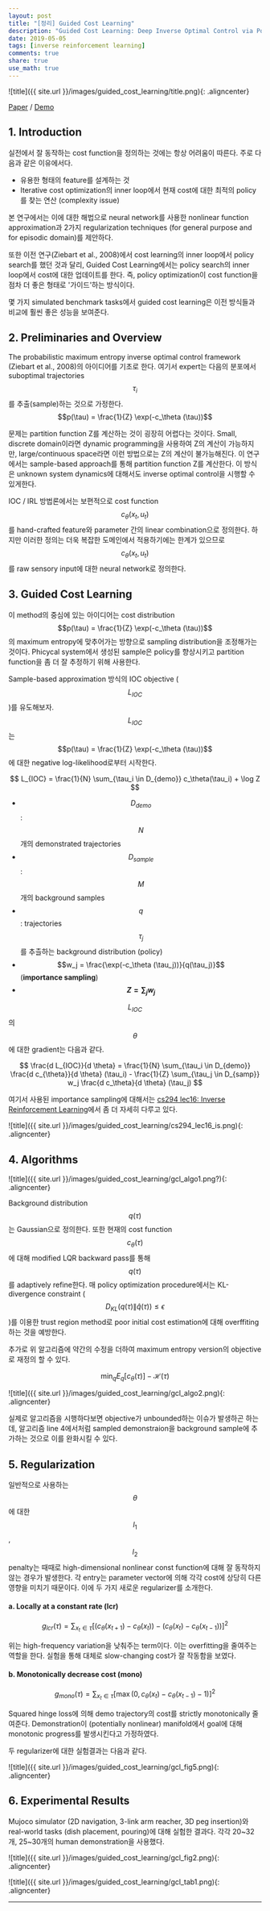 ```yaml
---
layout: post
title: "[정리] Guided Cost Learning"
description: "Guided Cost Learning: Deep Inverse Optimal Control via Policy Optimization (Finn et al., 2016)"
date: 2019-05-05
tags: [inverse reinforcement learning]
comments: true
share: true
use_math: true
---
```


![title]({{ site.url }}/images/guided_cost_learning/title.png){: .aligncenter}

[Paper](https://arxiv.org/pdf/1603.00448.pdf) / [Demo](https://youtu.be/hXxaepw0zAw)

## 1. Introduction

실전에서 잘 동작하는 cost function을 정의하는 것에는 항상 어려움이 따른다. 주로 다음과 같은 이유에서다.
  - 유용한 형태의 feature를 설계하는 것
  - Iterative cost optimization의 inner loop에서 현재 cost에 대한 최적의 policy를 찾는 연산 (complexity issue)

본 연구에서는 이에 대한 해법으로 neural network를 사용한 nonlinear function approximation과 2가지 regularization techniques (for general purpose and for episodic domain)를 제안하다.

또한 이전 연구(Ziebart et al., 2008)에서 cost learning의 inner loop에서 policy search를 했던 것과 달리, Guided Cost Learning에서는 policy search의 inner loop에서 cost에 대한 업데이트를 한다. 즉, policy optimization이 cost function을 점차 더 좋은 형태로 '가이드'하는 방식이다.

몇 가지 simulated benchmark tasks에서 guided cost learning은 이전 방식들과 비교에 훨씬 좋은 성능을 보여준다.

## 2. Preliminaries and Overview

The probabilistic maximum entropy inverse optimal control framework (Ziebart et al., 2008)의 아이디어를 기초로 한다. 여기서 expert는 다음의 분포에서 suboptimal trajectories $${\tau_i}$$를 추출(sample)하는 것으로 가정한다.
$$p(\tau) = \frac{1}{Z} \exp(-c_\theta (\tau))$$

문제는 partition function Z를 계산하는 것이 굉장히 어렵다는 것이다. Small, discrete domain이라면 dynamic programming을 사용하여 Z의 계산이 가능하지만, large/continuous space라면 이런 방법으로는 Z의 계산이 불가능해진다. 이 연구에서는 sample-based approach를 통해 partition function Z를 계산한다. 이 방식은 unknown system dynamics에 대해서도 inverse optimal control을 시행할 수 있게한다.

IOC / IRL 방법론에서는 보편적으로 cost function $$c_\theta (x_t, u_t)$$를 hand-crafted feature와 parameter 간의 linear combination으로 정의한다. 하지만 이러한 정의는 더욱 복잡한 도메인에서 적용하기에는 한계가 있으므로 $$c_\theta (x_t, u_t)$$를 raw sensory input에 대한 neural network로 정의한다.

## 3. Guided Cost Learning 

이 method의 중심에 있는 아이디어는 cost distribution $$p(\tau) = \frac{1}{Z} \exp(-c_\theta (\tau))$$의 maximum entropy에 맞추어가는 방향으로 sampling distribution을 조정해가는 것이다. Phicycal system에서 생성된 sample은 policy를 향상시키고 partition function을 좀 더 잘 추정하기 위해 사용한다.

Sample-based approximation 방식의 IOC objective ($$L_{IOC}$$)를 유도해보자. $$L_{IOC}$$는 $$p(\tau) = \frac{1}{Z} \exp(-c_\theta (\tau))$$에 대한 negative log-likelihood로부터 시작한다.

$$
L_{IOC} = \frac{1}{N} \sum_{\tau_i \in D_{demo}} c_\theta(\tau_i) + \log Z
$$

  * $$D_{demo}$$: $$N$$개의 demonstrated trajectories
  * $$D_{sample}$$: $$M$$개의 background samples
  * $$q$$: trajectories $$\tau_j$$를 추츨하는 background distribution (policy)
  * $$w_j = \frac{\exp(-c_\theta (\tau_j))}{q(\tau_j)}$$ (**importance sampling**)
  * **$$Z = \sum_j w_j$$** 

$$L_{IOC}$$의 $$\theta$$에 대한 gradient는 다음과 같다.

$$
\frac{d L_{IOC}}{d \theta} = \frac{1}{N} \sum_{\tau_i \in D_{demo}} \frac{d c_{\theta}}{d \theta} (\tau_i) - \frac{1}{Z} \sum_{\tau_j \in D_{samp}} w_j \frac{d c_\theta}{d \theta} (\tau_j)
$$

여기서 사용된 importance sampling에 대해서는 [cs294 lec16: Inverse Reinforcement Learning](http://rail.eecs.berkeley.edu/deeprlcourse/static/slides/lec-16.pdf)에서 좀 더 자세히 다루고 있다. 

![title]({{ site.url }}/images/guided_cost_learning/cs294_lec16_is.png){: .aligncenter}

## 4. Algorithms

![title]({{ site.url }}/images/guided_cost_learning/gcl_algo1.png?){: .aligncenter}

Background distribution $$q(\tau)$$는 Gaussian으로 정의한다. 또한 현재의 cost function $$c_\theta (\tau)$$에 대해 modified LQR backward pass를 통해 $$q(\tau)$$를 adaptively refine한다. 매 policy optimization procedure에서는 KL-divergence constraint ($$D_{KL}(q(\tau) \| \hat{q}(\tau)) \le \epsilon$$)를 이용한 trust region method로 poor initial cost estimation에 대해 overffiting하는 것을 예방한다.

추가로 위 알고리즘에 약간의 수정을 더하여 maximum entropy version의 objective로 재정의 할 수 있다.

$$\min_q E_q[c_\theta (\tau)] - \mathcal{H}(\tau)$$

![title]({{ site.url }}/images/guided_cost_learning/gcl_algo2.png){: .aligncenter}

실제로 알고리즘을 시행하다보면 objective가 unbounded하는 이슈가 발생하곤 하는데, 알고리즘 line 4에서처럼 sampled demonstraion을 background sample에 추가하는 것으로 이를 완화시킬 수 있다.

## 5. Regularization

일반적으로 사용하는 $$\theta$$에 대한 $$l_1$$, $$l_2$$ penalty는 때때로 high-dimensional nonlinear const function에 대해 잘 동작하지 않는 경우가 발생한다. 각 entry는 parameter vector에 의해 각각 cost에 상당히 다른 영향을 미치기 때문이다. 이에 두 가지 새로운 regularizer를 소개한다.

#### a. Locally at a constant rate (lcr)

$$g_{lcr}(\tau) = \sum_{x_t \in \tau} [(c_\theta (x_{t+1}) - c_\theta (x_t)) - (c_\theta (x_t) - c_\theta (x_{t-1}))]^2$$

위는 high-frequency variation을 낮춰주는 term이다. 이는 overfitting을 줄여주는 역할을 한다. 실험을 통해 대체로 slow-changing cost가 잘 작동함을 보였다.

#### b. Monotonically decrease cost (mono)

$$g_{mono}(\tau) = \sum_{x_t \in \tau} [\max(0, c_\theta (x_t) - c_\theta (x_{t-1}) - 1)]^2$$

Squared hinge loss에 의해 demo trajectory의 cost를 strictly monotonically 줄여준다. Demonstration이 (potentially nonlinear) manifold에서 goal에 대해 monotonic progress를 발생시킨다고 가정하였다.

두 regularizer에 대한 실험결과는 다음과 같다.

![title]({{ site.url }}/images/guided_cost_learning/gcl_fig5.png){: .aligncenter}

## 6. Experimental Results

Mujoco simulator (2D navigation, 3-link arm reacher, 3D peg insertion)와 real-world tasks (dish placement, pouring)에 대해 실험한 결과다. 각각 20~32개, 25~30개의 human demonstration을 사용했다.

![title]({{ site.url }}/images/guided_cost_learning/gcl_fig2.png){: .aligncenter}

![title]({{ site.url }}/images/guided_cost_learning/gcl_tab1.png){: .aligncenter}


--------------------
